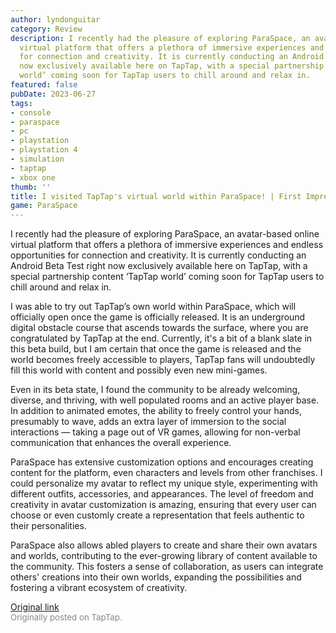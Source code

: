 ```yaml
---
author: lyndonguitar
category: Review
description: I recently had the pleasure of exploring ParaSpace, an avatar-based online
  virtual platform that offers a plethora of immersive experiences and endless opportunities
  for connection and creativity. It is currently conducting an Android Beta Test right
  now exclusively available here on TapTap, with a special partnership content ‘TapTap
  world’ coming soon for TapTap users to chill around and relax in.
featured: false
pubDate: 2023-06-27
tags:
- console
- paraspace
- pc
- playstation
- playstation 4
- simulation
- taptap
- xbox one
thumb: ''
title: I visited TapTap's virtual world within ParaSpace! | First Impressions - ParaSpace
game: ParaSpace
---
```

I recently had the pleasure of exploring ParaSpace, an avatar-based online virtual platform that offers a plethora of immersive experiences and endless opportunities for connection and creativity. It is currently conducting an Android Beta Test right now exclusively available here on TapTap, with a special partnership content ‘TapTap world’ coming soon for TapTap users to chill around and relax in.

I was able to try out TapTap’s own world within ParaSpace, which will officially open once the game is officially released. It is an underground digital obstacle course that ascends towards the surface, where you are congratulated by TapTap at the end. Currently, it's a bit of a blank slate in this beta build, but I am certain that once the game is released and the world becomes freely accessible to players, TapTap fans will undoubtedly fill this world with content and possibly even new mini-games.

Even in its beta state, I found the community to be already welcoming, diverse, and thriving, with well populated rooms and an active player base. In addition to animated emotes, the ability to freely control your hands, presumably to wave, adds an extra layer of immersion to the social interactions — taking a page out of VR games, allowing for non-verbal communication that enhances the overall experience.

ParaSpace has extensive customization options and encourages creating content for the platform, even characters and levels from other franchises. I could personalize my avatar to reflect my unique style, experimenting with different outfits, accessories, and appearances. The level of freedom and creativity in avatar customization is amazing, ensuring that every user can choose or even customly create a representation that feels authentic to their personalities.

ParaSpace also allows abled players to create and share their own avatars and worlds, contributing to the ever-growing library of content available to the community. This fosters a sense of collaboration, as users can integrate others' creations into their own worlds, expanding the possibilities and fostering a vibrant ecosystem of creativity.

[Original link](https://www.taptap.io/post/5914880)<br><span style="font-size: 0.95em; color: #888;">Originally posted on TapTap.</span>